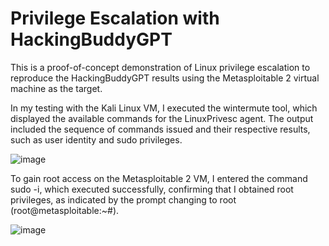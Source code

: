 # Privilege Escalation with HackingBuddyGPT


This is a proof-of-concept demonstration of Linux privilege escalation to reproduce the HackingBuddyGPT results using the Metasploitable 2 virtual machine as the target.

In my testing with the Kali Linux VM, I executed the wintermute tool, which displayed the available commands for the LinuxPrivesc agent. The output included the sequence of commands issued and their respective results, such as user identity and sudo privileges.

![image](https://github.com/user-attachments/assets/8a9c7119-e14f-4917-b8cf-1ea9b46625f1)


To gain root access on the Metasploitable 2 VM, I entered the command sudo -i, which executed successfully, confirming that I obtained root privileges, as indicated by the prompt changing to root (root@metasploitable:~#).
  
![image](https://github.com/user-attachments/assets/271fa60a-3596-4023-af6d-eb09c0f45401)



